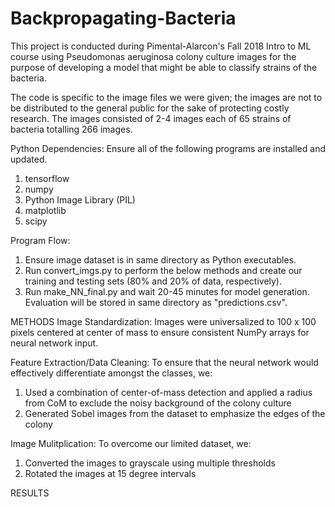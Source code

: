 # Backpropagating-Bacteria
This project is conducted during Pimental-Alarcon's Fall 2018 Intro to ML course using Pseudomonas aeruginosa colony culture images for the purpose of developing a model that might be able to classify strains of the bacteria.

The code is specific to the image files we were given; the images are not to be distributed to the general public for the sake of protecting costly research. The images consisted of 2-4 images each of 65 strains of bacteria totalling 266 images.

Python Dependencies:
Ensure all of the following programs are installed and updated.
1. tensorflow
2. numpy
3. Python Image Library (PIL)
4. matplotlib
5. scipy

Program Flow:
1. Ensure image dataset is in same directory as Python executables.
2. Run convert_imgs.py to perform the below methods and create our training and testing sets (80% and 20% of data, respectively).
3. Run make_NN_final.py and wait 20-45 minutes for model generation. Evaluation will be stored in same directory as "predictions.csv".


METHODS
Image Standardization:
Images were universalized to 100 x 100 pixels centered at center of mass to ensure consistent NumPy arrays for neural network input.

Feature Extraction/Data Cleaning:
To ensure that the neural network would effectively differentiate amongst the classes, we:
1. Used a combination of center-of-mass detection and applied a radius from CoM to exclude the noisy background of the colony culture
2. Generated Sobel images from the dataset to emphasize the edges of the colony

Image Mulitplication:
To overcome our limited dataset, we:
1. Converted the images to grayscale using multiple thresholds
2. Rotated the images at 15 degree intervals

RESULTS


